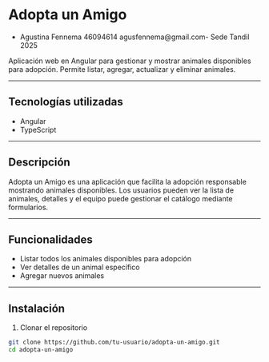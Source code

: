 # Adopta un Amigo
* Agustina Fennema 46094614 agusfennema@gmail.com- Sede Tandil 2025 

Aplicación web en Angular para gestionar y mostrar animales disponibles para adopción. Permite listar, agregar, actualizar y eliminar animales.

---

## Tecnologías utilizadas

- Angular  
- TypeScript  

---

## Descripción

Adopta un Amigo es una aplicación que facilita la adopción responsable mostrando animales disponibles. Los usuarios pueden ver la lista de animales, detalles y el equipo puede gestionar el catálogo mediante formularios.

---

## Funcionalidades

- Listar todos los animales disponibles para adopción  
- Ver detalles de un animal específico  
- Agregar nuevos animales  

---

## Instalación

1. Clonar el repositorio  
```bash
git clone https://github.com/tu-usuario/adopta-un-amigo.git
cd adopta-un-amigo
